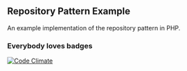 Repository Pattern Example
--------------------------
An example implementation of the repository pattern in PHP.

### Everybody loves badges

[![Code Climate](https://codeclimate.com/github/mannion007/repository-pattern-example/badges/gpa.svg)](https://codeclimate.com/github/mannion007/repository-pattern-example)
